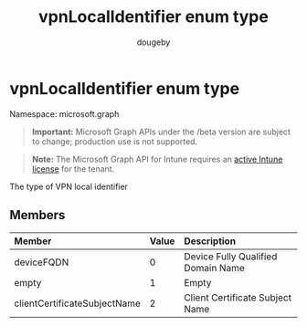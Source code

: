 ﻿---
title: "vpnLocalIdentifier enum type"
description: "The type of VPN local identifier"
author: "dougeby"
localization_priority: Normal
ms.prod: "intune"
doc_type: enumPageType
---

# vpnLocalIdentifier enum type

Namespace: microsoft.graph

> **Important:** Microsoft Graph APIs under the /beta version are subject to change; production use is not supported.

> **Note:** The Microsoft Graph API for Intune requires an [active Intune license](https://go.microsoft.com/fwlink/?linkid=839381) for the tenant.

The type of VPN local identifier

## Members

| Member                       | Value | Description                        |
| :--------------------------- | :---- | :--------------------------------- |
| deviceFQDN                   | 0     | Device Fully Qualified Domain Name |
| empty                        | 1     | Empty                              |
| clientCertificateSubjectName | 2     | Client Certificate Subject Name    |
